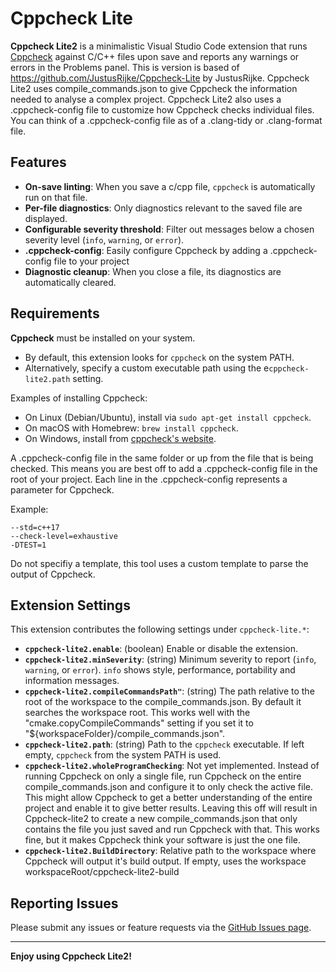 # Cppcheck Lite

**Cppcheck Lite2** is a minimalistic Visual Studio Code extension that runs [Cppcheck](https://cppcheck.sourceforge.net/) against C/C++ files upon save and reports any warnings or errors in the Problems panel. This is version is based of https://github.com/JustusRijke/Cppcheck-Lite by JustusRijke. Cppcheck Lite2 uses compile_commands.json to give Cppcheck the information needed to analyse a complex project. Cppcheck Lite2 also uses a .cppcheck-config file to customize how Cppcheck checks individual files. You can think of a .cppcheck-config file as of a .clang-tidy or .clang-format file. 

## Features

- **On-save linting**: When you save a c/cpp file, `cppcheck` is automatically run on that file.
- **Per-file diagnostics**: Only diagnostics relevant to the saved file are displayed.
- **Configurable severity threshold**: Filter out messages below a chosen severity level (`info`, `warning`, or `error`).
- **.cppcheck-config**: Easily configure Cppcheck by adding a .cppcheck-config file to your project
- **Diagnostic cleanup**: When you close a file, its diagnostics are automatically cleared.

## Requirements

 **Cppcheck** must be installed on your system.  
  - By default, this extension looks for `cppcheck` on the system PATH.
  - Alternatively, specify a custom executable path using the e`cppcheck-lite2.path` setting.

Examples of installing Cppcheck:
  - On Linux (Debian/Ubuntu), install via `sudo apt-get install cppcheck`.
  - On macOS with Homebrew: `brew install cppcheck`.
  - On Windows, install from [cppcheck's website](https://cppcheck.sourceforge.net/).

A .cppcheck-config file in the same folder or up from the file that is being checked. This means you are best off to add a .cppcheck-config file in the root of your project. Each line in the .cppcheck-config represents a parameter for Cppcheck. 

Example: 
```
--std=c++17
--check-level=exhaustive
-DTEST=1
```

Do not specifiy a template, this tool uses a custom template to parse the output of Cppcheck. 

## Extension Settings

This extension contributes the following settings under `cppcheck-lite.*`:

- **`cppcheck-lite2.enable`**: (boolean) Enable or disable the extension.  
- **`cppcheck-lite2.minSeverity`**: (string) Minimum severity to report (`info`, `warning`, or `error`).  `info` shows style, performance, portability and information messages.
- **`cppcheck-lite2.compileCommandsPath"`**: (string) The path relative to the root of the workspace to the compile_commands.json. By default it searches the workspace root. This works well with the "cmake.copyCompileCommands" setting if you set it to "${workspaceFolder}/compile_commands.json".
- **`cppcheck-lite2.path`**: (string) Path to the `cppcheck` executable. If left empty, `cppcheck` from the system PATH is used.
- **`cppcheck-lite2.wholeProgramChecking`**: Not yet implemented. Instead of running Cppcheck on only a single file, run Cppcheck on the entire compile_commands.json and configure it to only check the active file. This might allow Cppcheck to get a better understanding of the entire project and enable it to give better results. Leaving this off will result in Cppcheck-lite2 to create a new compile_commands.json that only contains the file you just saved and run Cppcheck with that. This works fine, but it makes Cppcheck think your software is just the one file.
- **`cppcheck-lite2.BuildDirectory`**: Relative path to the workspace where Cppcheck will output it's build output. If empty, uses the workspace workspaceRoot/cppcheck-lite2-build

## Reporting Issues
Please submit any issues or feature requests via the [GitHub Issues page](https://github.com/EmielEstievenart/Cppcheck-Lite2/issues).

---

**Enjoy using Cppcheck Lite2!**
